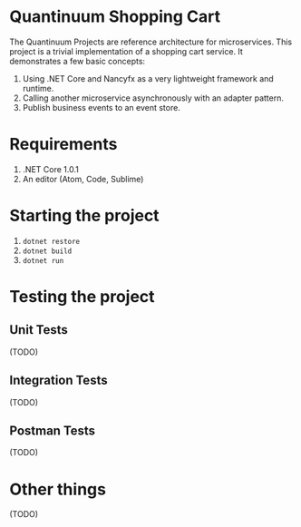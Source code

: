 # Quantinuum Shopping Cart
The Quantinuum Projects are reference architecture for microservices. This project is a trivial implementation of a shopping cart service. It demonstrates a few basic concepts:

1. Using .NET Core and Nancyfx as a very lightweight framework and runtime.
2. Calling another microservice asynchronously with an adapter pattern.
3. Publish business events to an event store.

# Requirements
1. .NET Core 1.0.1
2. An editor (Atom, Code, Sublime)

# Starting the project
1. `dotnet restore`
2. `dotnet build`
3. `dotnet run`

# Testing the project
## Unit Tests
(TODO)
## Integration Tests
(TODO)
## Postman Tests
(TODO)

# Other things
(TODO)

